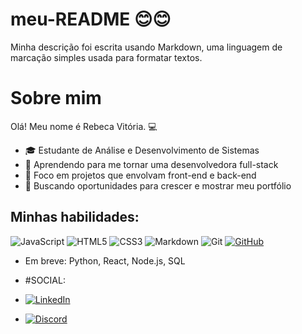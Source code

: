 # meu-README 😊😊
Minha descrição foi escrita usando Markdown, uma linguagem de marcação simples usada para formatar textos.

# Sobre mim

Olá! Meu nome é Rebeca Vitória. 💻

- 🎓 Estudante de Análise e Desenvolvimento de Sistemas
- 🌱 Aprendendo para me tornar uma desenvolvedora full-stack
- 💼 Foco em projetos que envolvam front-end e back-end
- 🚀 Buscando oportunidades para crescer e mostrar meu portfólio

## Minhas habilidades:
![JavaScript](https://img.shields.io/badge/JavaScript-F7DF1E?style=for-the-badge&logo=javascript&logoColor=black)
![HTML5](https://img.shields.io/badge/HTML5-E34F26?style=for-the-badge&logo=html5&logoColor=white)
![CSS3](https://img.shields.io/badge/CSS3-1572B6?style=for-the-badge&logo=css3&logoColor=white)
![Markdown](https://img.shields.io/badge/Markdown-000?style=for-the-badge&logo=markdown)
![Git](https://img.shields.io/badge/GIT-E44C30?style=for-the-badge&logo=git&logoColor=white)
[![GitHub](https://img.shields.io/badge/GitHub-100000?style=for-the-badge&logo=github&logoColor=white)](https://github.com/RebecaVitorya)

- Em breve: Python, React, Node.js, SQL

- #SOCIAL:
- [![LinkedIn](https://img.shields.io/badge/LinkedIn-0077B5?style=for-the-badge&logo=linkedin&logoColor=white)](https://www.linkedin.com/in/rebecavitorya022/)
- [![Discord](https://img.shields.io/badge/Discord-7289DA?style=for-the-badge&logo=discord&logoColor=white)](https://discord.com/users/723628233911697458)
